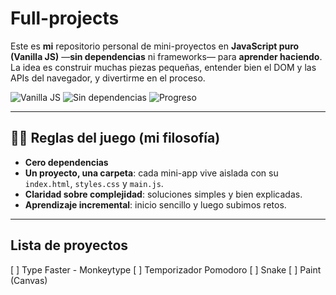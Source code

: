 # Full-projects

Este es **mi** repositorio personal de mini-proyectos en **JavaScript puro (Vanilla JS)** —**sin dependencias** ni frameworks— para **aprender haciendo**. La idea es construir muchas piezas pequeñas, entender bien el DOM y las APIs del navegador, y divertirme en el proceso.

![Vanilla JS](https://img.shields.io/badge/stack-JavaScript%20puro-yellow)
![Sin dependencias](https://img.shields.io/badge/deps-0-lightgrey)
![Progreso](https://img.shields.io/badge/progreso-0%2F100-blue)

---

## 🤸‍♂️ Reglas del juego (mi filosofía)

- **Cero dependencias**
- **Un proyecto, una carpeta**: cada mini-app vive aislada con su `index.html`, `styles.css` y `main.js`.
- **Claridad sobre complejidad**: soluciones simples y bien explicadas.
- **Aprendizaje incremental**: inicio sencillo y luego subimos retos.

---

## Lista de proyectos
[ ] Type Faster - Monkeytype 
[ ] Temporizador Pomodoro
[ ] Snake
[ ] Paint (Canvas)


